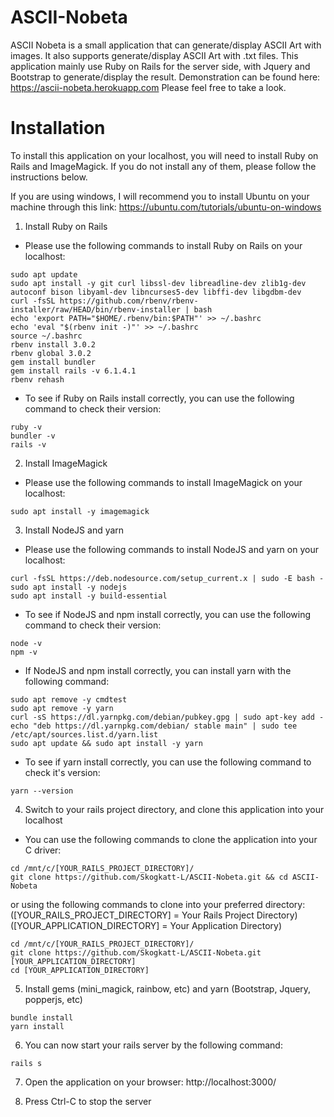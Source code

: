 # ASCII-Nobeta
ASCII Nobeta is a small application that can generate/display ASCII Art with images.
It also supports generate/display ASCII Art with .txt files.
This application mainly use Ruby on Rails for the server side, with Jquery and Bootstrap to generate/display the result.
Demonstration can be found here: https://ascii-nobeta.herokuapp.com
Please feel free to take a look.

# Installation
To install this application on your localhost, you will need to install Ruby on Rails and ImageMagick.
If you do not install any of them, please follow the instructions below.

If you are using windows, I will recommend you to install Ubuntu on your machine through this link:
https://ubuntu.com/tutorials/ubuntu-on-windows

1. Install Ruby on Rails
- Please use the following commands to install Ruby on Rails on your localhost:
```
sudo apt update
sudo apt install -y git curl libssl-dev libreadline-dev zlib1g-dev autoconf bison libyaml-dev libncurses5-dev libffi-dev libgdbm-dev
curl -fsSL https://github.com/rbenv/rbenv-installer/raw/HEAD/bin/rbenv-installer | bash
echo 'export PATH="$HOME/.rbenv/bin:$PATH"' >> ~/.bashrc
echo 'eval "$(rbenv init -)"' >> ~/.bashrc
source ~/.bashrc
rbenv install 3.0.2
rbenv global 3.0.2
gem install bundler
gem install rails -v 6.1.4.1
rbenv rehash
```

- To see if Ruby on Rails install correctly, you can use the following command to check their version:
```
ruby -v
bundler -v
rails -v
```

2. Install ImageMagick
- Please use the following commands to install ImageMagick on your localhost:
```
sudo apt install -y imagemagick
```

3. Install NodeJS and yarn
- Please use the following commands to install NodeJS and yarn on your localhost:
```
curl -fsSL https://deb.nodesource.com/setup_current.x | sudo -E bash -
sudo apt install -y nodejs
sudo apt install -y build-essential
```

- To see if NodeJS and npm install correctly, you can use the following command to check their version:
```
node -v
npm -v
```

- If NodeJS and npm install correctly, you can install yarn with the following command:
```
sudo apt remove -y cmdtest
sudo apt remove -y yarn
curl -sS https://dl.yarnpkg.com/debian/pubkey.gpg | sudo apt-key add -
echo "deb https://dl.yarnpkg.com/debian/ stable main" | sudo tee /etc/apt/sources.list.d/yarn.list
sudo apt update && sudo apt install -y yarn
```

- To see if yarn install correctly, you can use the following command to check it's version:
```
yarn --version
```

4. Switch to your rails project directory, and clone this application into your localhost
- You can use the following commands to clone the application into your C driver:
```
cd /mnt/c/[YOUR_RAILS_PROJECT_DIRECTORY]/
git clone https://github.com/Skogkatt-L/ASCII-Nobeta.git && cd ASCII-Nobeta
```
or using the following commands to clone into your preferred directory:
([YOUR_RAILS_PROJECT_DIRECTORY] = Your Rails Project Directory)
([YOUR_APPLICATION_DIRECTORY] = Your Application Directory)
```
cd /mnt/c/[YOUR_RAILS_PROJECT_DIRECTORY]/
git clone https://github.com/Skogkatt-L/ASCII-Nobeta.git [YOUR_APPLICATION_DIRECTORY]
cd [YOUR_APPLICATION_DIRECTORY]
```

5. Install gems (mini_magick, rainbow, etc) and yarn (Bootstrap, Jquery, popperjs, etc)
```
bundle install
yarn install
```

6. You can now start your rails server by the following command:
```
rails s
```

7. Open the application on your browser:
http://localhost:3000/

8. Press Ctrl-C to stop the server
